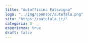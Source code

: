 ```yaml
---
title: "Autofficina Falavigna"
logo: "../img/sponsor/autofala.png"
sito: "https://autofala.it/"
categoria: 3
esperienza: true
draft: false
---
```


  
